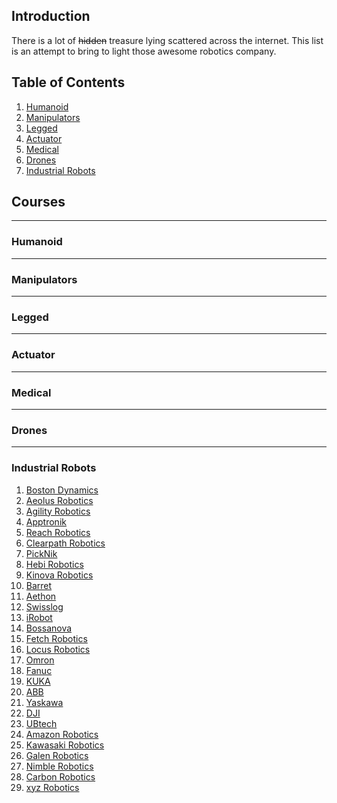 

Introduction
------------

There is a lot of ~~hidden~~ treasure lying scattered across the internet. This list is an attempt to bring to light those awesome robotics company.

Table of Contents
-----------------

1. [Humanoid](https://github.com/ajaygunalan/Robotics-Company#humanoid)
2. [Manipulators](https://github.com/ajaygunalan/Robotics-Company#manipulators)
3. [Legged](https://github.com/ajaygunalan/Robotics-Company#legged)
3. [Actuator](https://github.com/ajaygunalan/Robotics-Company#actuator)
5. [Medical](https://github.com/ajaygunalan/Robotics-Company#medical)
6. [Drones](https://github.com/ajaygunalan/Robotics-Company#drones)
7. [Industrial Robots](https://github.com/ajaygunalan/Robotics-Company#industrial-robots)


Courses
-------

--------
### Humanoid

--------
### Manipulators

--------
### Legged

--------
### Actuator

--------
### Medical

--------
### Drones

--------
### Industrial Robots











1. [Boston Dynamics](https://www.bostondynamics.com/)
2. [Aeolus Robotics](https://aeolusbot.com/)
3. [Agility Robotics](http://www.agilityrobotics.com/)
4. [Apptronik](https://apptronik.com/)
5. [Reach Robotics](https://reachrobotics.com/)
6. [Clearpath Robotics](https://clearpathrobotics.com/)
7. [PickNik](https://picknik.ai/)
8. [Hebi Robotics](https://www.hebirobotics.com/)
9. [Kinova Robotics](https://www.kinovarobotics.com/en)
10. [Barret](https://www.barrett.com/)
11. [Aethon](https://aethon.com/)
12. [Swisslog](https://www.swisslog.com/)
13. [iRobot](https://irobot.in/)
14. [Bossanova](https://www.bossanova.com/)
15. [Fetch Robotics](https://fetchrobotics.com/)
16. [Locus Robotics](https://www.locusrobotics.com/)
17. [Omron](https://robotics.omron.com/home/?region=us)
18. [Fanuc](https://www.fanuc.com/)
19. [KUKA](https://www.kuka.com/en-in)
20. [ABB](https://new.abb.com/)
21. [Yaskawa](https://www.yaskawa.com/)
22. [DJI](https://www.dji.com/)
23. [UBtech](https://ubtrobot.com/)
24. [Amazon Robotics](https://www.amazonrobotics.com/)
25. [Kawasaki Robotics](https://robotics.kawasaki.com/en1/index.html?language_id=4)
26. [Galen Robotics](http://www.galenrobotics.com/)
27. [Nimble Robotics](https://nimble.ai/)
28. [Carbon Robotics](https://carbon.ai/)
29. [xyz Robotics](https://www.xyzrobotics.ai/)
